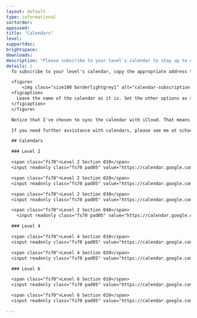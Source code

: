 ```yaml
---
layout: default
type: informational
sortorder:
appsused:
title: "Calendars"
level: 
supportdoc:
brightspace: 
downloads:
description: "Please subscribe to your level's calendar to stay up to date with your schedule and other important dates."
details: |
  To subscribe to your level's calendar, copy the appropriate address to use with your favourite calendar application. In Apple Calendar, for instance, go <span class="command">File > New Calendar Subscription...</span> then paste provided URL. Once you've done so, you'll see these options.

  <figure>
      <img class="size100 borderlightgrey1" alt="calendar-subscription-settings" src="/images/calendars/calendar-subscribe.jpg">
  <figcaption>
    Leave the name of the calendar as it is. Set the other options as shown here.
  </figcaption>
  </figure>

  Notice that I've chosen to sync the calendar with iCloud. That means that they'll sync with all devices using the same iCloud account.

  If you need further assistance with calendars, please see me at school.

  ## Calendars

  ### Level 2

  <span class="fs70">Level 2 Section 010</span>
  <input readonly class="fs70 pad05" value="https://calendar.google.com/calendar/ical/algonquindesign.ca_rkq8kobk3t3rqebuoe16r6k%40group.calendar.google.com/public/basic.ics">

  <span class="fs70">Level 2 Section 020</span>
  <input readonly class="fs70 pad05" value="https://calendar.google.com/calendar/ical/algonquindesign.ca_asuo1ushf9a62v5508h0p0ijf8%40group.calendar.google.com/public/basic.ics">

  <span class="fs70">Level 2 Section 030</span>
  <input readonly class="fs70 pad05" value="https://calendar.google.com/calendar/ical/algonquindesign.ca_13b5pe9neshnv707sl0eg1fdr4%40group.calendar.google.com/public/basic.ics">

  <span class="fs70">Level 2 Section 040</span>
    <input readonly class="fs70 pad05" value="https://calendar.google.com/calendar/ical/algonquindesign.ca_inksih0s57r5pgl3c1a58spbqo%40group.calendar.google.com/public/basic.ics">

  ### Level 4

  <span class="fs70">Level 4 Section 010</span>
  <input readonly class="fs70 pad05" value="https://calendar.google.com/calendar/ical/algonquindesign.ca_aq8bth96ov8qktornceasag%40group.calendar.google.com/public/basic.ics">

  <span class="fs70">Level 4 Section 020</span>
  <input readonly class="fs70 pad05" value="https://calendar.google.com/calendar/ical/algonquindesign.ca_sqtrbse2f3q9i0eqr6uftsslps%40group.calendar.google.com/public/basic.ics">

  ### Level 6

  <span class="fs70">Level 6 Section 010</span>
  <input readonly class="fs70 pad05" value="https://calendar.google.com/calendar/ical/algonquindesign.ca_uns4g4b9rsbhcss0p8bs0804g8%40group.calendar.google.com/public/basic.ics">

  <span class="fs70">Level 6 Section 020</span>
  <input readonly class="fs70 pad05" value="https://calendar.google.com/calendar/ical/algonquindesign.ca_suvdes1e34djdjihutcjgveqj4%40group.calendar.google.com/public/basic.ics">

---
```

